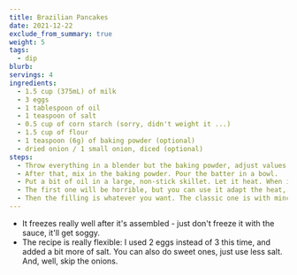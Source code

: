 ```yaml
---
title: Brazilian Pancakes
date: 2021-12-22
exclude_from_summary: true
weight: 5
tags:
  - dip
blurb:
servings: 4
ingredients:
  - 1.5 cup (375mL) of milk
  - 3 eggs
  - 1 tablespoon of oil
  - 1 teaspoon of salt
  - 0.5 cup of corn starch (sorry, didn't weight it ...)
  - 1.5 cup of flour
  - 1 teaspoon (6g) of baking powder (optional)
  - dried onion / 1 small onion, diced (optional)
steps:
  - Throw everything in a blender but the baking powder, adjust values until you get a batter that slides out of a spatula. It should be liquid, a bit thicker than a crepe batter, but definitely less thick than a pancake batter.
  - After that, mix in the baking powder. Pour the batter in a bowl.
  - Put a bit of oil in a large, non-stick skillet. Let it heat. When it's hot, take the pan out, put a ladle of the batter on it and move it to spread the batter. When the borders start to get a bit golden, flip it.
  - The first one will be horrible, but you can use it adapt the heat, amount of batter, and maybe the salt and thickness.
  - Then the filling is whatever you want. The classic one is with minced meat, but ham and cheese works too. Normally it's served with tomato sauce over it, and you can reheat it in an oven with some cheese.
---
```

- It freezes really well after it's assembled - just don't freeze it with the sauce, it'll get soggy.
- The recipe is really flexible: I used 2 eggs instead of 3 this time, and added a bit more of salt. You can also do sweet ones, just use less salt. And, well, skip the onions.
